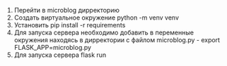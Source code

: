 1. Перейти в microblog дирректорию
2. Создать виртуальное окружение python -m venv venv
3. Установить pip install -r requirements
4. Для запуска сервера необходимо добавить в переменные окружения находясь в дирректории с файлом microblog.py - export FLASK_APP=microblog.py
5. Для запуска сервера flask run
